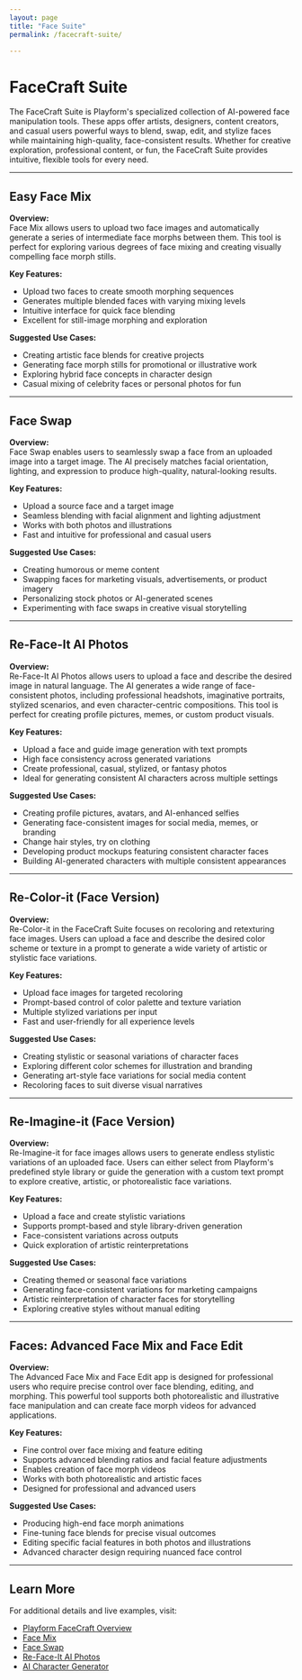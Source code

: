 ```yaml
---
layout: page
title: "Face Suite"
permalink: /facecraft-suite/

---
```



# FaceCraft Suite

The FaceCraft Suite is Playform's specialized collection of AI-powered face manipulation tools. These apps offer artists, designers, content creators, and casual users powerful ways to blend, swap, edit, and stylize faces while maintaining high-quality, face-consistent results. Whether for creative exploration, professional content, or fun, the FaceCraft Suite provides intuitive, flexible tools for every need.

---

## Easy Face Mix

**Overview:**  
Face Mix allows users to upload two face images and automatically generate a series of intermediate face morphs between them. This tool is perfect for exploring various degrees of face mixing and creating visually compelling face morph stills.

**Key Features:**
- Upload two faces to create smooth morphing sequences
- Generates multiple blended faces with varying mixing levels
- Intuitive interface for quick face blending
- Excellent for still-image morphing and exploration

**Suggested Use Cases:**
- Creating artistic face blends for creative projects
- Generating face morph stills for promotional or illustrative work
- Exploring hybrid face concepts in character design
- Casual mixing of celebrity faces or personal photos for fun

---

## Face Swap

**Overview:**  
Face Swap enables users to seamlessly swap a face from an uploaded image into a target image. The AI precisely matches facial orientation, lighting, and expression to produce high-quality, natural-looking results.

**Key Features:**
- Upload a source face and a target image
- Seamless blending with facial alignment and lighting adjustment
- Works with both photos and illustrations
- Fast and intuitive for professional and casual users

**Suggested Use Cases:**
- Creating humorous or meme content
- Swapping faces for marketing visuals, advertisements, or product imagery
- Personalizing stock photos or AI-generated scenes
- Experimenting with face swaps in creative visual storytelling

---

## Re-Face-It AI Photos

**Overview:**  
Re-Face-It AI Photos allows users to upload a face and describe the desired image in natural language. The AI generates a wide range of face-consistent photos, including professional headshots, imaginative portraits, stylized scenarios, and even character-centric compositions. This tool is perfect for creating profile pictures, memes, or custom product visuals.

**Key Features:**
- Upload a face and guide image generation with text prompts
- High face consistency across generated variations
- Create professional, casual, stylized, or fantasy photos
- Ideal for generating consistent AI characters across multiple settings

**Suggested Use Cases:**
- Creating profile pictures, avatars, and AI-enhanced selfies
- Generating face-consistent images for social media, memes, or branding
- Change hair styles, try on clothing
- Developing product mockups featuring consistent character faces
- Building AI-generated characters with multiple consistent appearances

---

## Re-Color-it (Face Version)

**Overview:**  
Re-Color-it in the FaceCraft Suite focuses on recoloring and retexturing face images. Users can upload a face and describe the desired color scheme or texture in a prompt to generate a wide variety of artistic or stylistic face variations.

**Key Features:**
- Upload face images for targeted recoloring
- Prompt-based control of color palette and texture variation
- Multiple stylized variations per input
- Fast and user-friendly for all experience levels

**Suggested Use Cases:**
- Creating stylistic or seasonal variations of character faces
- Exploring different color schemes for illustration and branding
- Generating art-style face variations for social media content
- Recoloring faces to suit diverse visual narratives

---

## Re-Imagine-it (Face Version)

**Overview:**  
Re-Imagine-it for face images allows users to generate endless stylistic variations of an uploaded face. Users can either select from Playform's predefined style library or guide the generation with a custom text prompt to explore creative, artistic, or photorealistic face variations.

**Key Features:**
- Upload a face and create stylistic variations
- Supports prompt-based and style library-driven generation
- Face-consistent variations across outputs
- Quick exploration of artistic reinterpretations

**Suggested Use Cases:**
- Creating themed or seasonal face variations
- Generating face-consistent variations for marketing campaigns
- Artistic reinterpretation of character faces for storytelling
- Exploring creative styles without manual editing

---

## Faces: Advanced Face Mix and Face Edit

**Overview:**  
The Advanced Face Mix and Face Edit app is designed for professional users who require precise control over face blending, editing, and morphing. This powerful tool supports both photorealistic and illustrative face manipulation and can create face morph videos for advanced applications.

**Key Features:**
- Fine control over face mixing and feature editing
- Supports advanced blending ratios and facial feature adjustments
- Enables creation of face morph videos
- Works with both photorealistic and artistic faces
- Designed for professional and advanced users

**Suggested Use Cases:**
- Producing high-end face morph animations
- Fine-tuning face blends for precise visual outcomes
- Editing specific facial features in both photos and illustrations
- Advanced character design requiring nuanced face control

---

## Learn More

For additional details and live examples, visit:
- [Playform FaceCraft Overview](https://www.playform.io/face-craft)
- [Face Mix](https://www.playform.io/facemix)
- [Face Swap](https://www.playform.io/face-swap)
- [Re-Face-It AI Photos](https://www.playform.io/refaceit)
- [AI Character Generator](https://www.playform.io/ai-character-generator)
